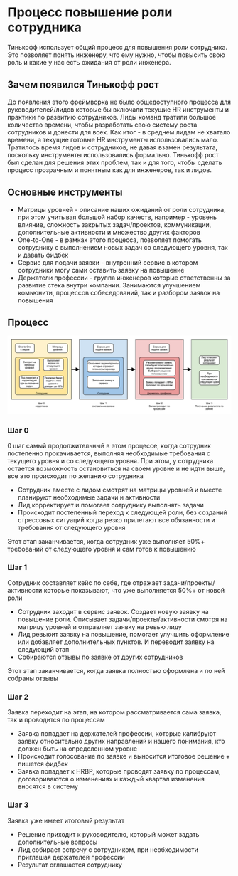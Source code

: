 # Процесс повышение роли сотрудника

Тинькофф использует общий процесс для повышения роли сотрудника. Это позволяет понять инженеру, что ему нужно, чтобы повысить свою роль и какие у нас есть ожидания от роли инженера.

## Зачем появился Тинькофф рост

До появления этого фреймворка не было общедоступного процесса для руководителей/лидов которые бы включали текущие HR инструменты и практики по развитию сотрудников. Лиды команд тратили большое количество времени, чтобы разработать свою систему роста сотрудников и донести для всех. Как итог - в среднем лидам не хватало времени, а текущие готовые HR инструменты использовались мало. Тратилось время лидов и сотрудников, не давая взамен результата, поскольку инструменты использовались формально. Тинькофф рост был сделан для решения этих проблем, так и для того, чтобы сделать процесс прозрачным и понятным как для инженеров, так и лидов.

## Основные инструменты

- Матрицы уровней - описание наших ожиданий от роли сотрудника, при этом учитывая большой набор качеств, например - уровень влияние, сложность закрытых задач/проектов, коммуникации, дополнительные активности и множество других факторов
- One-to-One - в рамках этого процесса, позволяет помогать сотруднику с выполнением новых задач со следующего уровня, так и давать фидбек
- Сервис для подачи заявки - внутренний сервис в котором сотрудники могу сами оставить заявку на повышение
- Держатели профессии - группа инженеров которые ответственны за развитие стека внутри компании. Занимаются улучшением комьюнити, процессов собеседований, так и разбором заявок на повышения

## Процесс

![Картинка процесса](images/tinkoff-growth-main-steps.png)

### Шаг 0

0 шаг самый продолжительный в этом процессе, когда сотрудник постепенно прокачивается, выполняя необходимые требования с текущего уровня и со следующего уровня. При этом, у сотрудника остается возможность остановиться на своем уровне и не идти выше, все это происходит по желанию сотрудника

- Сотрудник вместе с лидом смотрят на матрицы уровней и вместе планируют необходимые задачи и активности
- Лид корректирует и помогает сотруднику выполнять задачи
- Происходит постепенный переход к следующей роли, без созданий стрессовых ситуаций когда резко прилетают все обязанности и требования от следующего уровня

Этот этап заканчивается, когда сотрудник уже выполняет 50%+ требований от следующего уровня и сам готов к повышению

### Шаг 1

Сотрудник составляет кейс по себе, где отражает задачи/проекты/активности которые показывают, что уже выполняется 50%+ от новой роли

- Сотрудник заходит в сервис заявок. Создает новую заявку на повышение роли. Описывает задачи/проекты/активности смотря на матрицу уровней и отправляет заявку на ревью лиду
- Лид ревьюит заявку на повышение, помогает улучшить оформление или добавляет дополнительных пунктов. И переводит заявку на следующий этап
- Собираются отзывы по заявке от других сотрудников

Этот этап заканчивается, когда заявка полностью оформлена и по ней собраны отзывы

### Шаг 2

Заявка переходит на этап, на котором рассматривается сама заявка, так и проводится по процессам

- Заявка попадает на держателей профессии, которые калибруют заявку относительно других направлений и нашего понимания, кто должен быть на определенном уровне
- Происходит голосование по заявке и выносится итоговое решение + пишется фидбек
- Заявка попадает к HRBP, которые проводят заявку по процессам, договориваются о изменениях и каждый квартал изменения вносятся в систему


### Шаг 3

Заявка уже имеет итоговый результат

- Решение приходит к руководителю, который может задать дополнительные вопросы
- Лид собирает встречу с сотрудником, при необходимости приглашая держателей профессии
- Результат оглашается сотруднику

